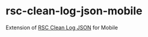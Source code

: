 # rsc-clean-log-json-mobile
Extension of [RSC Clean Log JSON](https://github.com/RSC-IoT-Open-Source/rsc-clean-log-json) for Mobile

